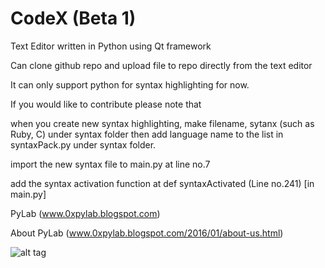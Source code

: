 # CodeX (Beta 1)
Text Editor written in Python using Qt framework

Can clone github repo and upload file to repo directly from the text editor

It can only support python for syntax highlighting for now.

If you would like to contribute please note that

when you create new syntax highlighting, make filename, sytanx<language> (such as Ruby, C) under syntax folder then add language name to the list in syntaxPack.py under syntax folder.

import the new syntax file to main.py at line no.7

add the syntax activation function at def syntaxActivated (Line no.241) [in main.py]

PyLab (www.0xpylab.blogspot.com)

About PyLab (www.0xpylab.blogspot.com/2016/01/about-us.html)

![alt tag](http://i.imgur.com/HCwHUSC.png)

